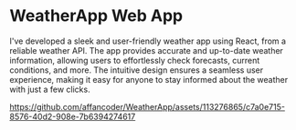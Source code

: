 # WeatherApp Web App

I've developed a sleek and user-friendly weather app using React, from a reliable weather API. The app provides accurate and up-to-date weather information, allowing users to effortlessly check forecasts, current conditions, and more. The intuitive design ensures a seamless user experience, making it easy for anyone to stay informed about the weather with just a few clicks.

https://github.com/affancoder/WeatherApp/assets/113276865/c7a0e715-8576-40d2-908e-7b6394274617

